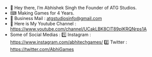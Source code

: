- 👋 Hey there, I’m Abhishek Singh the Founder of ATG Studios.
- ⌨ Making Games for 4 Years.
- 📧 Business Mail : atgstudiosinfo@gmail.com
- 🎥 Here is My Youtube Channel : https://www.youtube.com/channel/UCakLBK8ClT89plKRQNrps1A
- Some of Social Medias : 
  1️⃣ Instagram : https://www.instagram.com/abhitechgames/
  2️⃣ Twitter : https://twitter.com/AbhiGames

<!---
abhitechgames/abhitechgames is a ✨ special ✨ repository because its `README.md` (this file) appears on your GitHub profile.
You can click the Preview link to take a look at your changes.
--->
